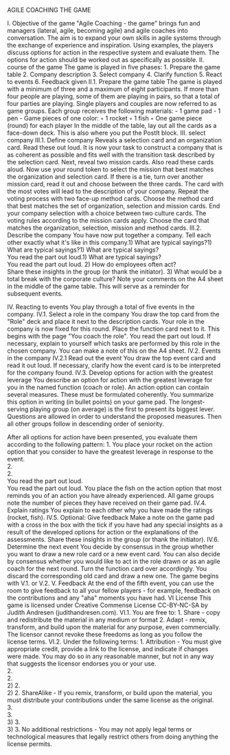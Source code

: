 AGILE COACHING THE GAME

I.  Objective of the game
"Agile Coaching - the game" brings fun and managers (lateral, agile, becoming agile) and agile coaches into conversation. The aim is to expand your own skills in agile systems through the exchange of experience and inspiration.
Using examples, the players discuss options for action in the respective system and evaluate them. The options for action should be worked out as specifically as possible.
II. course of the game
The game is played in five phases:
1\. Prepare the game table
2\. Company description
3\. Select company
4\. Clarify function
5\. React to events
6\. Feedback given
II.1.  Prepare the game table
The game is played with a minimum of three and a maximum of eight participants.
If more than four people are playing, some of them are playing in pairs, so that a total of four parties are playing. Single players and couples are now referred to as game groups.
Each group receives the following materials:
\- 1 game pad
\- 1 pen
\- Game pieces of one color:
◦ 1 rocket
◦ 1 fish
◦ One game piece (round) for each player
In the middle of the table, lay out all the cards as a face-down deck. This is also where you put the PostIt block.
III. select company
III.1.  Define company
Reveals a selection card and an organization card. Read these out loud. It is now your task to construct a company that is as coherent as possible and fits well with the transition task described by the selection card.
Next, reveal two mission cards. Also read these cards aloud. Now use your round token to select the mission that best matches the organization and selection card. If there is a tie, turn over another mission card, read it out and choose between the three cards. The card with the most votes will lead to the description of your company.
Repeat the voting process with two face-up method cards. Choose the method card that best matches the set of organization, selection and mission cards.
End your company selection with a choice between two culture cards. The voting rules according to the mission cards apply. Choose the card that matches the organization, selection, mission and method cards.
III.2.  Describe the company
You have now put together a company. Tell each other exactly what it's like in this company.1) What are typical sayings?1) What are typical sayings?1) What are typical sayings?\
You read the part out loud.1) What are typical sayings?\
   You read the part out loud. 2) How do employees often act?\
   Share these insights in the group (or thank the initiator). 3) What would be a total break with the corporate culture?
   Note your comments on the A4 sheet in the middle of the game table. This will serve as a reminder for subsequent events.

IV.  Reacting to events
You play through a total of five events in the company.
IV.1.  Select a role in the company
You draw the top card from the "Role" deck and place it next to the description cards. Your role in the company is now fixed for this round.
Place the function card next to it. This begins with the page "You coach the role".
You read the part out loud. If necessary, explain to yourself which tasks are performed by this role in the chosen company. You can make a note of this on the A4 sheet.
IV.2.  Events in the company
IV.2.1 Read out the event
You draw the top event card and read it out loud. If necessary, clarify how the event card is to be interpreted for the company found.
IV.3.  Develop options for action with the greatest leverage
You describe an option for action with the greatest leverage for you in the named function (coach or role). An action option can contain several measures. These must be formulated coherently.
You summarize this option in writing (in bullet points) on your game pad.
The longest-serving playing group (on average) is the first to present its biggest lever. Questions are allowed in order to understand the proposed measures. Then all other groups follow in descending order of seniority.

After all options for action have been presented, you evaluate them according to the following pattern:
1\. You place your rocket on the action option that you consider to have the greatest leverage in response to the event.\
2.\
2\.\
You read the part out loud.\
You read the part out loud. You place the fish on the action option that most reminds you of an action you have already experienced.
All game groups note the number of pieces they have received on their game pad.
IV.4.  Explain ratings
You explain to each other why you have made the ratings (rocket, fish).
IV.5.  Optional: Give feedback
Make a note on the game pad with a cross in the box with the tick if you have had any special insights as a result of the developed options for action or the explanations of the assessments.
Share these insights in the group (or thank the initiator).
IV.6.  Determine the next event
You decide by consensus in the group whether you want to draw a new role card or a new event card. You can also decide by consensus whether you would like to act in the role drawn or as an agile coach for the next round. Turn the function card over accordingly.
You discard the corresponding old card and draw a new one. The game begins with V.1. or V.2.
V.  Feedback
At the end of the fifth event, you can use the room to give feedback to all your fellow players - for example, feedback on the contributions and any "aha" moments you have had.
VI License
This game is licensed under Creative Commense License
CC-BY-NC-SA by Judith Andresen (judithandresen.com).
VI.1.  You are free to:
1\. Share - copy and redistribute the material in any medium or format
2\. Adapt - remix, transform, and build upon the material for any purpose, even commercially.
The licensor cannot revoke these freedoms as long as you follow the license terms.
VI.2.  Under the following terms:
1\. Attribution - You must give appropriate credit, provide a link to the license, and indicate if changes were made. You may do so in any reasonable manner, but not in any way that suggests the licensor endorses you or your use.\
2.\
2\.\
2\) 2.\
2\) 2. ShareAlike - If you remix, transform, or build upon the material, you must distribute your contributions under the same license as the original.\
3.\
3\.\
3\) 3.\
3\) 3. No additional restrictions - You may not apply legal terms or technological measures that legally restrict others from doing anything the license permits.
